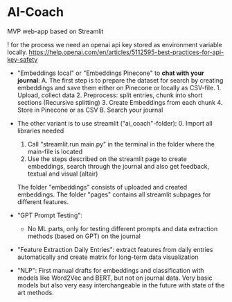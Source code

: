 # AI-Coach

MVP web-app based on Streamlit


! for the process we need an openai api key stored as environment variable locally. https://help.openai.com/en/articles/5112595-best-practices-for-api-key-safety


- "Embeddings local" or "Embeddings Pinecone" to **chat with your journal**:
  	A. The first step is to prepare the dataset for search by creating embeddings and save them either on Pinecone or locally as CSV-file.
		1. Upload, collect data
		2. Preprocess: split entries, chunk into short sections (Recursive splitting)
		3. Create Embeddings from each chunk
		4. Store in Pinecone or as CSV
	B. Search your journal
	
- The other variant is to use streamlit ("ai_coach"-folder):
	0. Import all libraries needed
	1. Call "streamlit.run main.py" in the terminal in the folder where the main-file is located
	2. Use the steps described on the streamlit page to create embeddings, search through the journal and also get feedback, textual and visual (altair)
	
	The folder "embeddings" consists of uploaded and created embeddings. The folder "pages" contains all streamlit subpages for different features.

- "GPT Prompt Testing":
	- No ML parts, only for testing different prompts and data extraction methods (based on GPT) on the journal

- "Feature Extraction Daily Entries": extract features from daily entries automatically and create matrix for long-term data visualization
	

- "NLP": First manual drafts for embeddings and classification with models like Word2Vec and BERT, but not on journal data. Very basic models but also very easy interchangeable in the future with state of the art methods.

